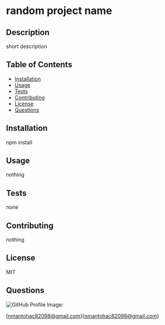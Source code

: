 # random project name

## Description

short description

## Table of Contents

* [Installation](#installation)
* [Usage](#usage)
* [Tests](#tests)
* [Contributing](#contributing)
* [License](#license)
* [Questions](#questions)

## Installation

npm install

## Usage

nothing

## Tests

none

## Contributing

nothing

## License

MIT

## Questions
![GitHub Profile Image:](https://avatars1.githubusercontent.com/u/61064083?v=4)

[nmantohac82098@gmail.com]{nmantohac82098@gmail.com}

